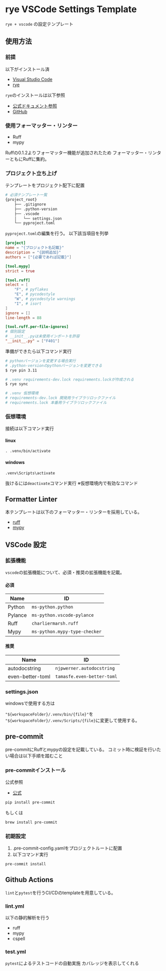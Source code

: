 # rye VSCode Settings Template

`rye + vscode` の設定テンプレート

## 使用方法

### 前提

以下がインストール済

- [Visual Studio Code](https://code.visualstudio.com/)
- [rye](https://github.com/mitsuhiko/rye)

`rye`のインストールは以下参照

- [公式ドキュメント参照](https://rye-up.com/)
- [GitHub](https://github.com/mitsuhiko/rye)

### 使用フォーマッター・リンター

- Ruff
- mypy

Ruffの0.1.2よりフォーマッター機能が追加されたため
フォーマッター・リンターともにRuffに集約。

### プロジェクト立ち上げ

テンプレートをプロジェクト配下に配置

```bash
# 必須テンプレート一覧
{project_root}
    ├── .gitignore
    ├── .python-version
    ├── .vscode
    │   └── settings.json
    └── pyproject.toml
```

`pyproject.toml`の編集を行う。
以下該当項目を列挙

```toml
[project]
name = "{プロジェクト名記載}"
description = "{説明追加}"
authors = ["{必要であれば記載}"]

[tool.mypy]
strict = true

[tool.ruff]
select = [
    "F", # pyflakes
    "E", # pycodestyle
    "W", # pycodestyle warnings
    "I", # isort
]
ignore = []
line-length = 88

[tool.ruff.per-file-ignores]
# 個別設定
# __init__.pyは未使用インポートを許容
"__init__.py" = ["F401"]

```

準備ができたら以下コマンド実行

```bash
# pythonバージョンを変更する場合実行
# .python-versionのpythonバージョンを変更できる
$ rye pin 3.11

# .venv requirements-dev.lock requirements.lockが作成される
$ rye sync

# .venv 仮想環境
# requirements-dev.lock 開発用ライブラリロックファイル
# requirements.lock 本番用ライブラリロックファイル
```

### 仮想環境

接続は以下コマンド実行

#### linux

`. .venv/bin/activate`

#### windows

`.venv\Scripts\activate`

抜けるには`deactivate`コマンド実行
※仮想環境内で有効なコマンド

## Formatter Linter

本テンプレートは以下のフォーマッター・リンターを採用している。

- [ruff](https://github.com/astral-sh/ruff)
- [mypy](https://github.com/python/mypy)

## VSCode 設定

### 拡張機能

`vscode`の拡張機能について、必須・推奨の拡張機能を記載。

#### 必須

| Name    | ID                            |
| ------- | ----------------------------- |
| Python  | `ms-python.python`            |
| Pylance | `ms-python.vscode-pylance`    |
| Ruff    | `charliermarsh.ruff`          |
| Mypy    | `ms-python.mypy-type-checker` |

#### 推奨

| Name             | ID                         |
| ---------------- | -------------------------- |
| autodocstring    | `njpwerner.autodocstring`  |
| even-better-toml | `tamasfe.even-better-toml` |

### settings.json

windowsで使用する方は

`"${workspaceFolder}/.venv/bin/{file}"`を
`"${workspaceFolder}/.venv/Scripts/{file}`に変更して使用する。

## pre-commit

pre-commitにRuffとmypyの設定を記載している。
コミット時に検証を行いたい場合は以下手順を踏むこと

### pre-commitインストール

公式参照

- [公式](https://pre-commit.com/index.html)

```bash
pip install pre-commit
```

もしくは

```bash
brew install pre-commit
```

### 初期設定

1. .pre-commit-config.yamlをプロジェクトルートに配置
2. 以下コマンド実行

```bash
pre-commit install
```

## Github Actions

`lint`と`pytest`を行うCI/CDのtemplateを用意している。

### lint.yml

以下の静的解析を行う

- ruff
- mypy
- cspell

### test.yml

`pytest`によるテストコードの自動実施
カバレッジを表示してくれる
